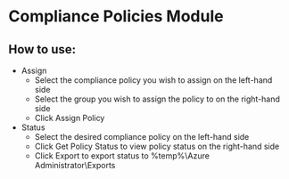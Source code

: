 # Compliance Policies Module

## How to use:
* Assign
  * Select the compliance policy you wish to assign on the left-hand side
  * Select the group you wish to assign the policy to on the right-hand side
  * Click Assign Policy
* Status
  * Select the desired compliance policy on the left-hand side
  * Click Get Policy Status to view policy status on the right-hand side
  * Click Export to export status to %temp%\Azure Administrator\Exports
